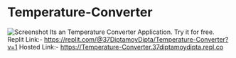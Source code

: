 # Temperature-Converter
![Screenshot](screenshot(19).png)
Its an Temperature Converter Application. Try it for free.
Replit Link:- https://replit.com/@37DiptamoyDipta/Temperature-Converter?v=1
Hosted Link:- https://Temperature-Converter.37diptamoydipta.repl.co

